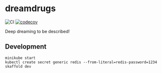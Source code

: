 # dreamdrugs
![CI](https://github.com/docwhite/dreamdrugs/workflows/CI/badge.svg)
[![codecov](https://codecov.io/gh/docwhite/dreamdrugs/branch/master/graph/badge.svg)](https://codecov.io/gh/docwhite/dreamdrugs)

Deep dreaming to be described!

## Development

```
minikube start
kubectl create secret generic redis --from-literal=redis-password=1234
skaffold dev
```
